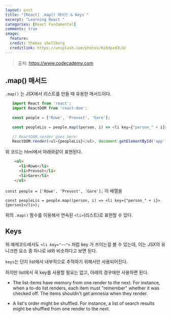 ```yaml
---
layout: post
title: "[React] .map() 매서드 & Keys "
excerpt: "Learning React "
categories: [React Fundamental]
comments: true
image:
  feature:
  credit: thomas shellberg
  creditlink: https://unsplash.com/photos/Ki0dpxd3LGc
---
```


>출처: https://www.codecademy.com

## .map() 매서드 

`.map()` 는 JSX에서 리스트를 만들 때 유용한 매서드이다.

 ```javascript
    import React from 'react';
    import ReactDOM from 'react-dom';
    
    const people = ['Rowe', 'Prevost', 'Gare'];
    
    const peopleLis = people.map((person, i) => <li key={"person_" + i}>{person}</li>);
    
    // ReactDOM.render goes here:
    ReactDOM.render(<ul>{peopleLis}</ul>, document.getElementById('app'))
```

위 코드는 html에서 아래와같이 표현된다.

``` html
    <ul>
      <li>Rowe</li>
      <li>Prevost</li>
      <li>Gare</li>
    </ul>
```

`const people = ['Rowe', 'Prevost', 'Gare'];` 이 배열을 
 
 `const peopleLis = people.map((person, i) => <li key={"person_" + i}>{person}</li>);`
 
 위의 `.map()` 함수를 이용해서 연속된 `<li>`(리스트)로 표현할 수 있다.
 
 
 
 ##  Keys
 
 위 예제코드에서도 `<li key="~~">` 처럼 key 가 쓰이는걸 볼 수 있는데, 이는 JSX의 유니크한 요소 중 하나로 id와 비슷하다고 보면 된다.
 
 `keys`는 단지 list에서 내부적으로 추적하기 위해서만 사용되어진다. 
 
 하지만 list에서 꼭 key를 사용할 필요는 없고, 아래의 경우에만 사용하면 된다.
 
- The list-items have memory from one render to the next. For instance, when a to-do list renders, each item must "remember" whether it was checked off. The items shouldn't get amnesia when they render.

- A list's order might be shuffled. For instance, a list of search results might be shuffled from one render to the next.

